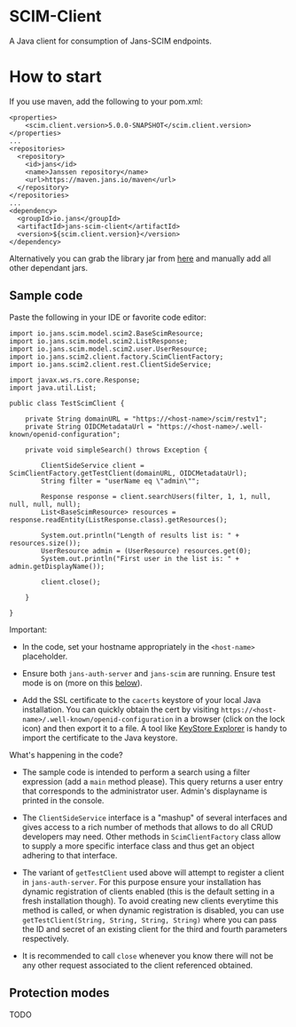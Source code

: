 SCIM-Client
===========

A Java client for consumption of Jans-SCIM endpoints.

# How to start

If you use maven, add the following to your pom.xml:

```
<properties>
	<scim.client.version>5.0.0-SNAPSHOT</scim.client.version>
</properties>
...
<repositories>
  <repository>
    <id>jans</id>
    <name>Janssen repository</name>
    <url>https://maven.jans.io/maven</url>
  </repository>
</repositories>
...
<dependency>
  <groupId>io.jans</groupId>
  <artifactId>jans-scim-client</artifactId>
  <version>${scim.client.version}</version>
</dependency>
```

Alternatively you can grab the library jar from [here](https://maven.jans.io/maven/io/jans/jans-scim-client/) and manually add all other dependant jars. 

## Sample code

Paste the following in your IDE or favorite code editor: 

```
import io.jans.scim.model.scim2.BaseScimResource;
import io.jans.scim.model.scim2.ListResponse;
import io.jans.scim.model.scim2.user.UserResource;
import io.jans.scim2.client.factory.ScimClientFactory;
import io.jans.scim2.client.rest.ClientSideService;

import javax.ws.rs.core.Response;
import java.util.List;

public class TestScimClient {

    private String domainURL = "https://<host-name>/scim/restv1";
    private String OIDCMetadataUrl = "https://<host-name>/.well-known/openid-configuration";

    private void simpleSearch() throws Exception {

        ClientSideService client = ScimClientFactory.getTestClient(domainURL, OIDCMetadataUrl);
        String filter = "userName eq \"admin\"";

        Response response = client.searchUsers(filter, 1, 1, null, null, null, null);
        List<BaseScimResource> resources = response.readEntity(ListResponse.class).getResources();

        System.out.println("Length of results list is: " + resources.size());
        UserResource admin = (UserResource) resources.get(0);
        System.out.println("First user in the list is: " + admin.getDisplayName());
        
        client.close();

    }

}
```

Important:

- In the code, set your hostname appropriately in the `<host-name>` placeholder.

- Ensure both `jans-auth-server` and `jans-scim` are running. Ensure test mode is on (more on this [below](#protection-modes)).

- Add the SSL certificate to the `cacerts` keystore of your local Java installation. You can quickly obtain the cert by visiting `https://<host-name>/.well-known/openid-configuration` in a browser (click on the lock icon) and then export it to a file. A tool like [KeyStore Explorer](http://keystore-explorer.org) is handy to import the certificate to the Java keystore.

What's happening in the code?

- The sample code is intended to perform a search using a filter expression (add a `main` method please). This query returns a user entry that corresponds to the administrator user. Admin's displayname is printed in the console.

- The `ClientSideService` interface is a "mashup" of several interfaces and gives access to a rich number of methods that allows to do all CRUD developers may need. Other methods in `ScimClientFactory` class allow to supply a more specific interface class and thus get an object adhering to that interface.

- The variant of `getTestClient` used above will attempt to register a client in `jans-auth-server`. For this purpose ensure your installation has dynamic registration of clients enabled (this is the default setting in a fresh installation though). To avoid creating new clients everytime this method is called, or when dynamic registration is disabled, you can use `getTestClient(String, String, String, String)` where you can pass the ID and secret of an existing client for the third and fourth parameters respectively.

- It is recommended to call `close` whenever you know there will not be any other request associated to the client referenced obtained.

## Protection modes

TODO